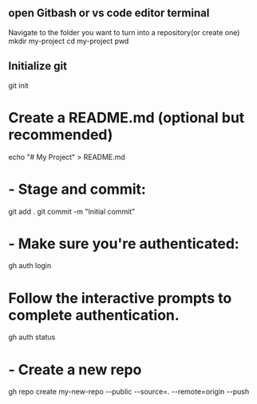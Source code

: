 ## open Gitbash or vs code editor terminal
Navigate to the folder you want to turn into a repository(or create one)
mkdir my-project
cd my-project
pwd

## Initialize git
git init

# Create a README.md (optional but recommended)
echo "# My Project" > README.md

# - Stage and commit:
git add . 
git commit -m "Initial commit"
# - Make sure you're authenticated:
gh auth login
# Follow the interactive prompts to complete authentication.
gh auth status

# - Create a new repo 
gh repo create my-new-repo --public --source=. --remote=origin --push